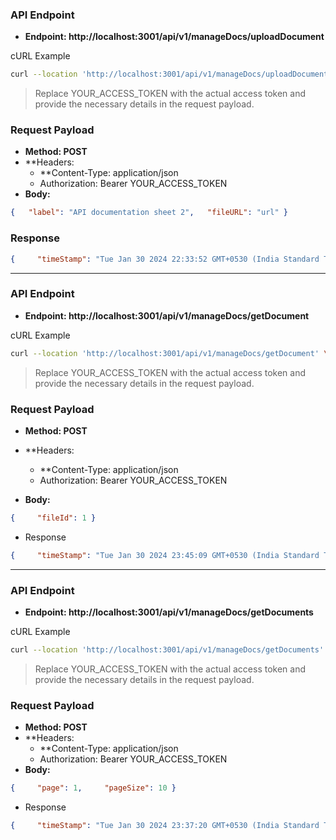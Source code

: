 ### API Endpoint

* **Endpoint: http://localhost:3001/api/v1/manageDocs/uploadDocument**

cURL Example

```bash
curl --location 'http://localhost:3001/api/v1/manageDocs/uploadDocument' \ --header 'Authorization: YOUR_ACCESS_TOKEN' \ --header 'Content-Type: application/json' \ --data '{   "label": "API documentation sheet 2",   "fileURL": "url" }'
```

> Replace YOUR_ACCESS_TOKEN with the actual access token and provide the necessary details in the request payload.

### Request Payload

* **Method: POST**
* **Headers:
  * **Content-Type: application/json
  * Authorization: Bearer YOUR_ACCESS_TOKEN
* **Body:**

```json
{   "label": "API documentation sheet 2",   "fileURL": "url" }
```

### Response

```json
{     "timeStamp": "Tue Jan 30 2024 22:33:52 GMT+0530 (India Standard Time)",     "httpStatus": "OK",     "statusCode": 200,     "message": "Document uploaded successfully",     "data": {         "fileId": 2,         "ownerId": 21,         "label": null,         "fileURL": "url",         "deleted": 0,         "deleteBy": null,         "createdAt": "2024-01-30T17:03:52.000Z"     } }
```

<hr />

### API Endpoint

* **Endpoint:  http://localhost:3001/api/v1/manageDocs/getDocument**

cURL Example

```bash
curl --location 'http://localhost:3001/api/v1/manageDocs/getDocument' \ --header 'Authorization: YOUR_ACCESS_TOKEN' \ --header 'Content-Type: application/json' \ --data '{     "fileId": 1 }'
```

> Replace YOUR_ACCESS_TOKEN with the actual access token and provide the necessary details in the request payload.

### Request Payload

* **Method: POST**
* **Headers:
  * **Content-Type: application/json
  * Authorization: Bearer YOUR_ACCESS_TOKEN

* **Body:**

```json
{     "fileId": 1 }
```

* Response

```json
{     "timeStamp": "Tue Jan 30 2024 23:45:09 GMT+0530 (India Standard Time)",     "httpStatus": "OK",     "statusCode": 200,     "message": "success",     "data": {         "fileId": 1,         "ownerId": 21,         "label": null,         "fileURL": "url",         "deleted": 0,         "deleteBy": null,         "createdAt": "2024-01-30T17:03:15.000Z"     } }
```

<hr />

### API Endpoint

* **Endpoint: http://localhost:3001/api/v1/manageDocs/getDocuments**

cURL Example

```bash
curl --location 'http://localhost:3001/api/v1/manageDocs/getDocuments' \ --header 'Authorization: YOUR_ACCESS_TOKEN' \ --header 'Content-Type: application/json' \ --data '{     "page": 1,     "pageSize": 10 }'
```

> Replace YOUR_ACCESS_TOKEN with the actual access token and provide the necessary details in the request payload.

### Request Payload

* **Method: POST**
* **Headers:
  * **Content-Type: application/json
  * Authorization: Bearer YOUR_ACCESS_TOKEN
* **Body:**

```json
{     "page": 1,     "pageSize": 10 }
```

* Response

```json
{     "timeStamp": "Tue Jan 30 2024 23:37:20 GMT+0530 (India Standard Time)",     "httpStatus": "OK",     "statusCode": 200,     "message": "Document uploaded successfully",     "data": {         "data": [             {                 "fileId": 1,                 "ownerId": 21,                 "label": null,                 "fileURL": "url2",                 "deleted": 0,                 "deleteBy": null,                 "createdAt": "2024-01-30T17:03:15.000Z"             },             {                 "fileId": 2,                 "ownerId": 21,                 "label": null,                 "fileURL": "url2",                 "deleted": 0,                 "deleteBy": null,                 "createdAt": "2024-01-30T17:03:52.000Z"             }         ],         "page": 1,         "pageSize": 50,         "total": 2     } }
```

